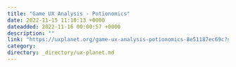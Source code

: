 ```yaml
---
title: "Game UX Analysis - Potionomics"
date: 2022-11-15 11:10:13 +0000
dateadded: 2022-11-16 00:00:57 +0000
description: ""
link: "https://uxplanet.org/game-ux-analysis-potionomics-8e51187ec69c?source=rss----819cc2aaeee0---4"
category:
directory: _directory/ux-planet.md
---
```


